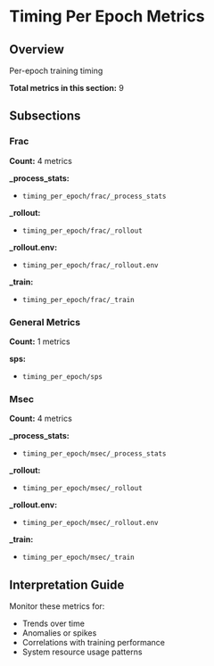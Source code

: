 # Timing Per Epoch Metrics

## Overview

Per-epoch training timing

**Total metrics in this section:** 9

## Subsections

### Frac

**Count:** 4 metrics

**_process_stats:**
- `timing_per_epoch/frac/_process_stats`

**_rollout:**
- `timing_per_epoch/frac/_rollout`

**_rollout.env:**
- `timing_per_epoch/frac/_rollout.env`

**_train:**
- `timing_per_epoch/frac/_train`


### General Metrics

**Count:** 1 metrics

**sps:**
- `timing_per_epoch/sps`


### Msec

**Count:** 4 metrics

**_process_stats:**
- `timing_per_epoch/msec/_process_stats`

**_rollout:**
- `timing_per_epoch/msec/_rollout`

**_rollout.env:**
- `timing_per_epoch/msec/_rollout.env`

**_train:**
- `timing_per_epoch/msec/_train`



## Interpretation Guide

Monitor these metrics for:
- Trends over time
- Anomalies or spikes
- Correlations with training performance
- System resource usage patterns
